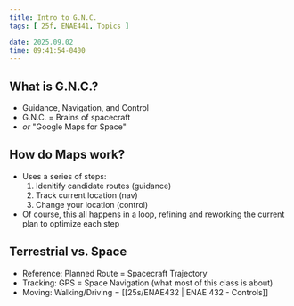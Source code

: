 ```yaml
---
title: Intro to G.N.C.
tags: [ 25f, ENAE441, Topics ]

date: 2025.09.02
time: 09:41:54-0400
---
```


## What is G.N.C.?

- Guidance, Navigation, and Control
- G.N.C. = Brains of spacecraft
- _or_ "Google Maps for Space"

## How do Maps work?

- Uses a series of steps:
  1. Idenitify candidate routes (guidance)
  2. Track current location (nav)
  3. Change your location (control)
- Of course, this all happens in a loop, refining and reworking the current plan to optimize each step

## Terrestrial vs. Space

- Reference: Planned Route = Spacecraft Trajectory
- Tracking: GPS = Space Navigation (what most of this class is about)
- Moving: Walking/Driving = [[25s/ENAE432 | ENAE 432 - Controls]]
